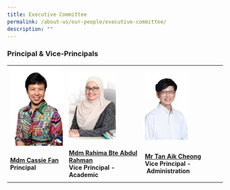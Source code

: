 ```yaml
---
title: Executive Committee
permalink: /about-us/our-people/executive-committee/
description: ""
---
```

### Principal & Vice-Principals

|  |  |  |
| -------- | -------- | -------- |
| <img src="/images/P_0235.jpg" style="width:160px;"/> | <img src="/images/rahima2.jpg" style="width:110px;"/> | <img src="/images/Mr%20Tan%20Aik%20Cheong.jpg" style="width:100px;"/> |
| **[Mdm Cassie Fan](mailto:stamford_ps@moe.edu.sg)** <br> **Principal** | **[Mdm Rahima Bte Abdul Rahman](mailto:stamford_ps@moe.edu.sg)** <br>**Vice Principal - Academic** | **[Mr Tan Aik Cheong](mailto:stamford_ps@moe.edu.sg)** <br> **Vice Principal -  Administration** | 
| | |